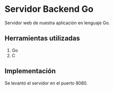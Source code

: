 # Servidor Backend Go

Servidor web de nuestra aplicación en lenguaje Go.

## Herramientas utilizadas

1. Go
2. C

## Implementación

Se levantó el servidor en el puerto 8080.